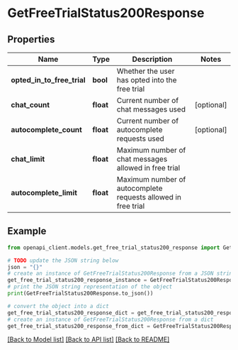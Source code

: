 # GetFreeTrialStatus200Response

## Properties

| Name                       | Type      | Description                                                   | Notes      |
| -------------------------- | --------- | ------------------------------------------------------------- | ---------- |
| **opted_in_to_free_trial** | **bool**  | Whether the user has opted into the free trial                |
| **chat_count**             | **float** | Current number of chat messages used                          | [optional] |
| **autocomplete_count**     | **float** | Current number of autocomplete requests used                  | [optional] |
| **chat_limit**             | **float** | Maximum number of chat messages allowed in free trial         |
| **autocomplete_limit**     | **float** | Maximum number of autocomplete requests allowed in free trial |

## Example

```python
from openapi_client.models.get_free_trial_status200_response import GetFreeTrialStatus200Response

# TODO update the JSON string below
json = "{}"
# create an instance of GetFreeTrialStatus200Response from a JSON string
get_free_trial_status200_response_instance = GetFreeTrialStatus200Response.from_json(json)
# print the JSON string representation of the object
print(GetFreeTrialStatus200Response.to_json())

# convert the object into a dict
get_free_trial_status200_response_dict = get_free_trial_status200_response_instance.to_dict()
# create an instance of GetFreeTrialStatus200Response from a dict
get_free_trial_status200_response_from_dict = GetFreeTrialStatus200Response.from_dict(get_free_trial_status200_response_dict)
```

[[Back to Model list]](../README.md#documentation-for-models) [[Back to API list]](../README.md#documentation-for-api-endpoints) [[Back to README]](../README.md)
